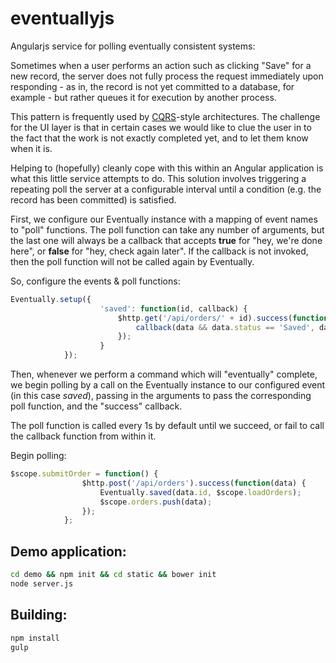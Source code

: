 eventuallyjs
============

Angularjs service for polling eventually consistent systems:

Sometimes when a user performs an action such as clicking "Save" for a new record, the server does not fully process the request immediately upon responding - as in, the record is not yet committed to a database, for example - but rather queues it for execution by another process.

This pattern is frequently used by [CQRS](http://martinfowler.com/bliki/CQRS.html)-style architectures. The challenge for the UI layer is that in certain cases we would like to clue the user in to the fact that the work is not exactly completed yet, and to let them know when it is. 

Helping to (hopefully) cleanly cope with this within an Angular application is what this little service attempts to do. This solution involves triggering a repeating poll the server at a configurable interval until a condition (e.g. the record has been committed) is satisfied.

First, we configure our Eventually instance with a mapping of event names to "poll" functions. The poll function can take any number of arguments, but the last one will always be a callback that accepts **true** for "hey, we're done here", or **false** for "hey, check again later". If the callback is not invoked, then the poll function will not be called again by Eventually.

So, configure the events & poll functions:

```javascript
Eventually.setup({
					'saved': function(id, callback) {
						$http.get('/api/orders/' + id).success(function(data) {
							callback(data && data.status == 'Saved', data);
						});
					}
			});
```

Then, whenever we perform a command which will "eventually" complete, we begin polling by a call on the Eventually instance to our configured event (in this case *saved*), passing in the arguments to pass the corresponding poll function, and the "success" callback. 

The poll function is called every 1s by default until we succeed, or fail to call the callback function from within it. 


Begin polling:

```javascript
$scope.submitOrder = function() {
				$http.post('/api/orders').success(function(data) {
					Eventually.saved(data.id, $scope.loadOrders); 
					$scope.orders.push(data);
				});
			};
```

## Demo application:

```bash
cd demo && npm init && cd static && bower init
node server.js
```

## Building:
```bash
npm install
gulp
```
